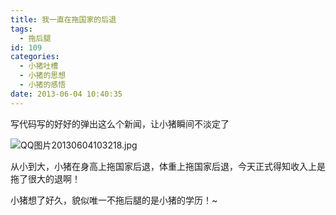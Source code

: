 ```yaml
---
title: 我一直在拖国家的后退
tags:
  - 拖后腿
id: 109
categories:
  - 小猪吐槽
  - 小猪的思想
  - 小猪的感悟
date: 2013-06-04 10:40:35
---
```


写代码写的好好的弹出这么个新闻，让小猪瞬间不淡定了

![](http://www.smallerpig.com/wp-content/plugins/wp-ueditor/ueditor/php/upload/41441370313525.jpg "QQ图片20130604103218.jpg")

从小到大，小猪在身高上拖国家后退，体重上拖国家后退，今天正式得知收入上是拖了很大的退啊！

小猪想了好久，貌似唯一不拖后腿的是小猪的学历！~